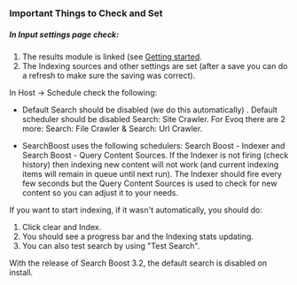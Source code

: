 ### Important Things to Check and Set

##### In Input settings page check:

1. The results module is linked (see [Getting started](getting_started_with_searchboost_3.md).
2. The Indexing sources and other settings are set (after a save you can do a refresh to make sure the saving was correct). 

In Host -> Schedule check the following:

* Default Search should be disabled (we do this automatically) . Default scheduler should be disabled Search: Site Crawler. For Evoq there are 2 more: Search: File Crawler & Search: Url Crawler.

* SearchBoost uses the following schedulers: Search Boost - Indexer and Search Boost - Query Content Sources. If the Indexer is not firing (check history) then indexing new content will not work (and current indexing items will remain in queue until next run). The Indexer should fire every few seconds but the Query Content Sources is used to check for new content so you can adjust it to your needs.

If you want to start indexing, if it wasn't automatically, you should do:
1. Click clear and Index.
2. You should see a progress bar and the Indexing stats updating.
3. You can also test search by using "Test Search".

With the release of Search Boost 3.2, the default search is disabled on install.